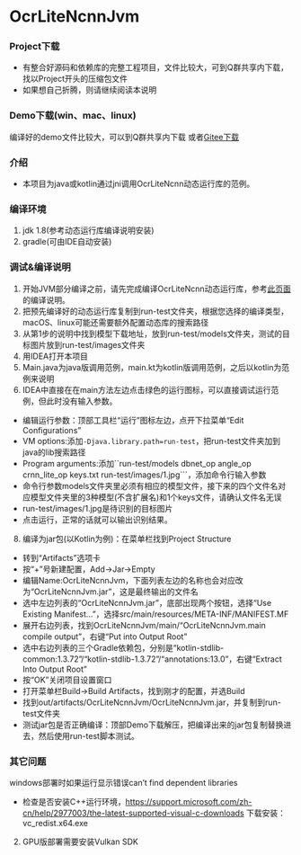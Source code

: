 # OcrLiteNcnnJvm

### Project下载
* 有整合好源码和依赖库的完整工程项目，文件比较大，可到Q群共享内下载，找以Project开头的压缩包文件
* 如果想自己折腾，则请继续阅读本说明

### Demo下载(win、mac、linux)
编译好的demo文件比较大，可以到Q群共享内下载
或者[Gitee下载](https://gitee.com/benjaminwan/ocr-lite-ncnn-jvm/releases)

### 介绍
* 本项目为java或kotlin通过jni调用OcrLiteNcnn动态运行库的范例。

### 编译环境
1. jdk 1.8(参考动态运行库编译说明安装)
2. gradle(可由IDE自动安装)

### 调试&编译说明
1. 开始JVM部分编译之前，请先完成编译OcrLiteNcnn动态运行库，参考[此页面](https://github.com/ouyanghuiyu/chineseocr_lite/tree/onnx/pc_projects/OcrLiteNcnn)的编译说明。
2. 把预先编译好的动态运行库复制到run-test文件夹，根据您选择的编译类型，macOS、linux可能还需要额外配置动态库的搜索路径
3. 从第1步的说明中找到模型下载地址，放到run-test/models文件夹，测试的目标图片放到run-test/images文件夹
4. 用IDEA打开本项目
5. Main.java为java版调用范例，main.kt为kotlin版调用范例，之后以kotlin为范例来说明
6. IDEA中直接在在main方法左边点击绿色的运行图标，可以直接调试运行范例，但此时没有输入参数。
* 编辑运行参数：顶部工具栏“运行”图标左边，点开下拉菜单“Edit Configurations”
* VM options:添加```-Djava.library.path=run-test```，把run-test文件夹加到java的lib搜索路径
* Program arguments:添加``run-test/models dbnet_op angle_op crnn_lite_op keys.txt run-test/images/1.jpg```，添加命令行输入参数
* 命令行参数models文件夹里必须有相应的模型文件，接下来的四个文件名对应模型文件夹里的3种模型(不含扩展名)和1个keys文件，请确认文件名无误
* run-test/images/1.jpg是待识别的目标图片
* 点击运行，正常的话就可以输出识别结果。
8. 编译为jar包(以Kotlin为例)：在菜单栏找到Project Structure
* 转到“Artifacts”选项卡
* 按“+”号新建配置，Add->Jar->Empty
* 编辑Name:OcrLiteNcnnJvm，下面列表左边的名称也会对应改为“OcrLiteNcnnJvm.jar”，这是最终输出的文件名
* 选中左边列表的“OcrLiteNcnnJvm.jar”，底部出现两个按钮，选择“Use Existing Manifest...”，选择src/main/resources/META-INF/MANIFEST.MF
* 展开右边列表，找到OcrLiteNcnnJvm/main/“OcrLiteNcnnJvm.main compile output”，右键“Put into Output Root”
* 选中右边列表的三个Gradle依赖包，分别是“kotlin-stdlib-common:1.3.72”/“kotlin-stdlib-1.3.72”/“annotations:13.0”，右键“Extract Into Output Root”
* 按“OK”关闭项目设置窗口
* 打开菜单栏Build->Build Artifacts，找到刚才的配置，并选Build
* 找到out/artifacts/OcrLiteNcnnJvm/OcrLiteNcnnJvm.jar，并复制到run-test文件夹
* 测试jar包是否正确编译：顶部Demo下载解压，把编译出来的jar包复制替换进去，然后使用run-test脚本测试。

### 其它问题
windows部署时如果运行显示错误can’t find dependent libraries
* 检查是否安装C++运行环境，https://support.microsoft.com/zh-cn/help/2977003/the-latest-supported-visual-c-downloads
下载安装：vc_redist.x64.exe
2. GPU版部署需要安装Vulkan SDK
